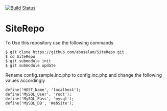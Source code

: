 [![Build Status](https://travis-ci.org/abusalam/SiteRepo.svg?branch=travis-ci)](https://travis-ci.org/abusalam/SiteRepo)

SiteRepo
========
To Use this repository use the following commands

    $ git clone https://github.com/abusalam/SiteRepo.git
    $ cd SiteRepo
    $ git submodule init
    $ git submodule update

Rename config.sample.inc.php to config.inc.php and change the following values accordingly

    define('HOST_Name', 'localhost');
    define('MySQL_User', 'root');
    define('MySQL_Pass', 'mysql');
    define('MySQL_DB', 'WebSite');

